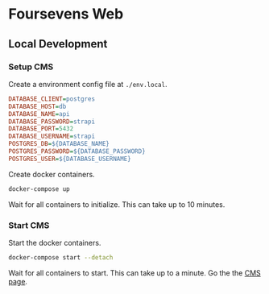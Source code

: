 # Foursevens Web

## Local Development

### Setup CMS

Create a environment config file at `./env.local`.

```ini
DATABASE_CLIENT=postgres
DATABASE_HOST=db
DATABASE_NAME=api
DATABASE_PASSWORD=strapi
DATABASE_PORT=5432
DATABASE_USERNAME=strapi
POSTGRES_DB=${DATABASE_NAME}
POSTGRES_PASSWORD=${DATABASE_PASSWORD}
POSTGRES_USER=${DATABASE_USERNAME}
```

Create docker containers.

```sh
docker-compose up
```

Wait for all containers to initialize. This can take up to 10 minutes.

### Start CMS

Start the docker containers.

```sh
docker-compose start --detach
```

Wait for all containers to start. This can take up to a minute. Go the the [CMS page](http://localhost:1337).

